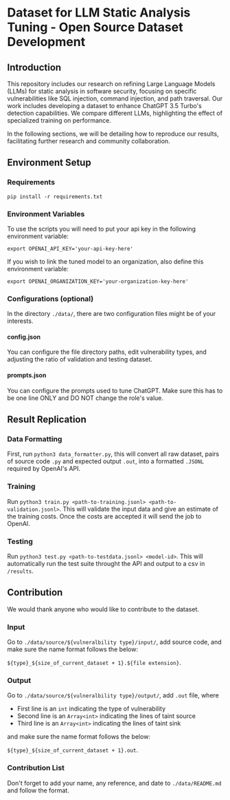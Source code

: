 # Dataset for LLM Static Analysis Tuning - Open Source Dataset Development

## Introduction

This repository includes our research on refining Large Language Models (LLMs) for static analysis in software security, focusing on specific vulnerabilities like SQL injection, command injection, and path traversal. Our work includes developing a dataset to enhance ChatGPT 3.5 Turbo's detection capabilities. We compare different LLMs, highlighting the effect of specialized training on performance. 

In the following sections, we will be detailing how to reproduce our results, facilitating further research and community collaboration.

## Environment Setup

### Requirements
`pip install -r requirements.txt`

### Environment Variables
To use the scripts you will need to put your api key in the following environment variable:

`export OPENAI_API_KEY='your-api-key-here'`

If you wish to link the tuned model to an organization, also define this environment variable:

`export OPENAI_ORGANIZATION_KEY='your-organization-key-here'`

### Configurations (optional)
In the directory `./data/`, there are two configuration files might be of your interests. 

#### config.json
You can configure the file directory paths, edit vulnerability types, and adjusting the ratio of validation and testing dataset.

#### prompts.json
You can configure the prompts used to tune ChatGPT. Make sure this has to be one line ONLY and DO NOT change the role's value.

## Result Replication

### Data Formatting
First, run `python3 data_formatter.py`, this will convert all raw dataset, pairs of source code `.py` and expected output `.out`, into a formatted `.JSONL` required by OpenAI's API.

### Training
Run `python3 train.py <path-to-training.jsonl> <path-to-validation.jsonl>`. This will validate the input data and give an estimate of the training costs. Once the costs are accepted it will send the job to OpenAI. 

### Testing
Run `python3 test.py <path-to-testdata.jsonl> <model-id>`. This will automatically run the test suite throught the API and output to a csv in `/results`.

## Contribution
We would thank anyone who would like to contribute to the dataset.

### Input
Go to `./data/source/${vulneralbility type}/input/`, add source code, and make sure the name format follows the below:

`${type}_${size_of_current_dataset + 1}.${file extension}`.

### Output
Go to `./data/source/${vulneralbility type}/output/`, add `.out` file, where 
* First line is an `int` indicating the type of vulnerability 
* Second line is an `Array<int>` indicating the lines of taint source
* Third line is an `Array<int>` indicating the lines of taint sink

and make sure the name format follows the below:

`${type}_${size_of_current_dataset + 1}.out`.

### Contribution List
Don't forget to add your name, any reference, and date to `./data/README.md` and follow the format.